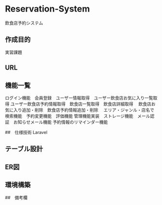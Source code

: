 # Reservation-System
 飲食店予約システム

 ## 作成目的
 実習課題

 ## URL
 
 ##
 
 ## 機能一覧　
 ログイン機能　会員登録　ユーザー情報取得　ユーザー飲食店お気に入り一覧取得
 ユーザー飲食店予約情報取得　飲食店一覧取得　飲食店詳細取得　
 飲食店お気に入り追加・削除　飲食店予約情報追加・削除　
 エリア・ジャンル・店名で検索機能　予約変更機能　評価機能
 管理機能実装　ストレージ機能　メール認証　お知らせメール機能
 予約情報のリマインダー機能　
 
 ##　仕様技術
 Laravel 　
 
 ## テーブル設計

 ## ER図

 ## 環境構築

 ##　備考欄
